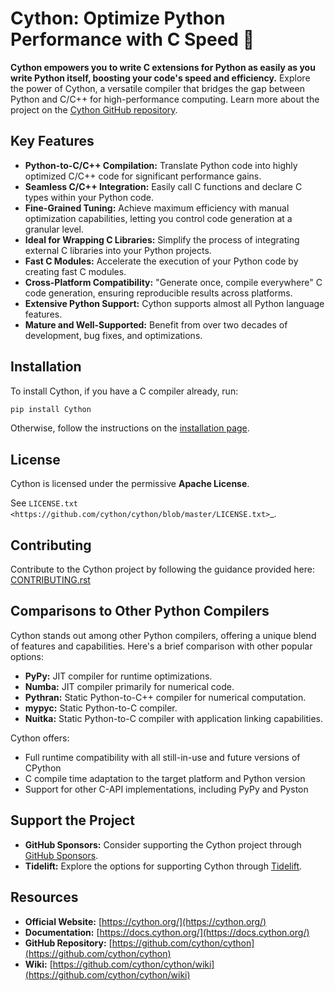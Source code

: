 # Cython: Optimize Python Performance with C Speed 🚀

**Cython empowers you to write C extensions for Python as easily as you write Python itself, boosting your code's speed and efficiency.** Explore the power of Cython, a versatile compiler that bridges the gap between Python and C/C++ for high-performance computing. Learn more about the project on the [Cython GitHub repository](https://github.com/cython/cython).

## Key Features

*   **Python-to-C/C++ Compilation:** Translate Python code into highly optimized C/C++ code for significant performance gains.
*   **Seamless C/C++ Integration:** Easily call C functions and declare C types within your Python code.
*   **Fine-Grained Tuning:**  Achieve maximum efficiency with manual optimization capabilities, letting you control code generation at a granular level.
*   **Ideal for Wrapping C Libraries:** Simplify the process of integrating external C libraries into your Python projects.
*   **Fast C Modules:** Accelerate the execution of your Python code by creating fast C modules.
*   **Cross-Platform Compatibility:** "Generate once, compile everywhere" C code generation, ensuring reproducible results across platforms.
*   **Extensive Python Support:** Cython supports almost all Python language features.
*   **Mature and Well-Supported:** Benefit from over two decades of development, bug fixes, and optimizations.

## Installation

To install Cython, if you have a C compiler already, run:

```bash
pip install Cython
```

Otherwise, follow the instructions on the [installation page](https://docs.cython.org/en/latest/src/quickstart/install.html).

## License

Cython is licensed under the permissive **Apache License**.

See `LICENSE.txt <https://github.com/cython/cython/blob/master/LICENSE.txt>`_.

## Contributing

Contribute to the Cython project by following the guidance provided here: [CONTRIBUTING.rst](https://github.com/cython/cython/blob/master/docs/CONTRIBUTING.rst)

## Comparisons to Other Python Compilers

Cython stands out among other Python compilers, offering a unique blend of features and capabilities. Here's a brief comparison with other popular options:

*   **PyPy:** JIT compiler for runtime optimizations.
*   **Numba:** JIT compiler primarily for numerical code.
*   **Pythran:** Static Python-to-C++ compiler for numerical computation.
*   **mypyc:** Static Python-to-C compiler.
*   **Nuitka:** Static Python-to-C compiler with application linking capabilities.

Cython offers:

*   Full runtime compatibility with all still-in-use and future versions of CPython
*   C compile time adaptation to the target platform and Python version
*   Support for other C-API implementations, including PyPy and Pyston

## Support the Project

*   **GitHub Sponsors:** Consider supporting the Cython project through [GitHub Sponsors](https://github.com/users/scoder/sponsorship).
*   **Tidelift:** Explore the options for supporting Cython through [Tidelift](https://tidelift.com/subscription/pkg/pypi-cython).

## Resources

*   **Official Website:** [https://cython.org/](https://cython.org/)
*   **Documentation:** [https://docs.cython.org/](https://docs.cython.org/)
*   **GitHub Repository:** [https://github.com/cython/cython](https://github.com/cython/cython)
*   **Wiki:** [https://github.com/cython/cython/wiki](https://github.com/cython/cython/wiki)